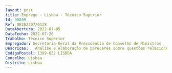 ```yaml
--- 
layout: post
title: Emprego - Lisboa - Técnico Superior
Id: 98889
Ref: OE202207/0128
DataAbertura: 2022-07-05
DataFecho: 2022-07-26
Trabalho: Técnico Superior
Empregador: Secretaria-Geral da Presidência de Conselho de Ministros
Descricao:   Análise e elaboração de pareceres sobre questões relacionadas com contratação pública e o regime da realização da despesa   Condução de procedimentos de contratação pública para a SGPCM, gabinetes de membros do Governo e demais entidades a quem a SGPCM presta apoio   Participação em júris de procedimentos de aquisição de bens e serviços e empreitadas   Condução de procedimentos centralizados, no âmbito das funções de Unidade Ministerial de Compras, que inclui a) Coordenação do levantamento de necessidades junto das entidades adquirentes b) Preparação, elaboração e instrução de pedidos de parecer e autorização a submeter a diversas entidades no âmbito da contratação de bens e serviços e da realização da despesa c) Elaboração de peças do procedimento, informações e diversas notificações e comunicações no decorrer dos procedimentos de contratação pública.
CodigoPostal: 1399-022 LISBOA
Concelho: Lisboa
Distrito: Lisboa
--- 
```

